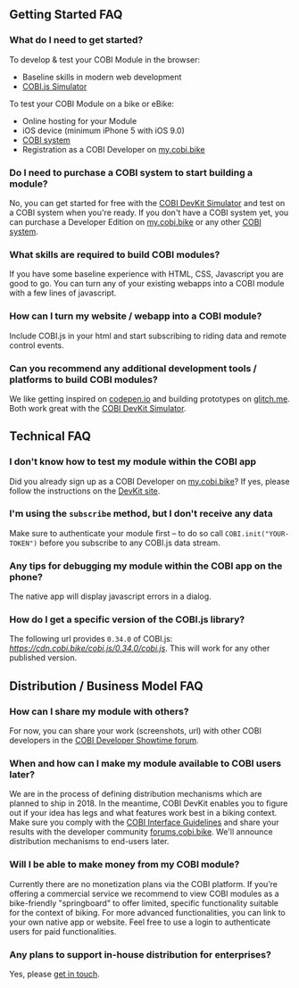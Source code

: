 ## Getting Started FAQ

### What do I need to get started?

To develop & test your COBI Module in the browser:

* Baseline skills in modern web development
* [COBI.js Simulator](https://github.com/cobi-bike/COBI.js-simulator)

To test your COBI Module on a bike or eBike:

* Online hosting for your Module
* iOS device (minimum iPhone 5 with iOS 9.0)
* [COBI system](https://get.cobi.bike)
* Registration as a COBI Developer on [my.cobi.bike](https://my.cobi.bike)

### Do I need to purchase a COBI system to start building a module?

No, you can get started for free with the [COBI DevKit Simulator](https://github.com/cobi-bike/COBI.js-simulator) and test on a COBI system when you're ready. If you don't have a COBI system yet, you can purchase a Developer Edition on [my.cobi.bike](https://my.cobi.bike) or any other [COBI system](https://get.cobi.bike).

### What skills are required to build COBI modules?

If you have some baseline experience with HTML, CSS, Javascript you are good to go. You can turn any of your existing webapps into a COBI module with a few lines of javascript.

### How can I turn my website / webapp into a COBI module?

Include COBI.js in your html and start subscribing to riding data and remote control events.

### Can you recommend any additional development tools / platforms to build COBI modules?

We like getting inspired on [codepen.io](https://codepen.io) and building prototypes on [glitch.me](https://glitch.me). Both work great with the [COBI DevKit Simulator](https://github.com/cobi-bike/COBI.js-simulator).

## Technical FAQ

### I don't know how to test my module within the COBI app

Did you already sign up as a COBI Developer on [my.cobi.bike](https://my.cobi.bike)? If yes, please follow the instructions on the [DevKit site](https://github.com/cobi-bike/COBI-DevKit).

### I'm using the `subscribe` method, but I don't receive any data

Make sure to authenticate your module first – to do so call
`COBI.init("YOUR-TOKEN")` before you subscribe to any COBI.js data stream.

### Any tips for debugging my module within the COBI app on the phone?

The native app will display javascript errors in a dialog.

### How do I get a specific version of the COBI.js library?

The following url provides `0.34.0` of COBI.js: *https://cdn.cobi.bike/cobi.js/0.34.0/cobi.js*. 
This will work for any other published version.

## Distribution / Business Model FAQ

### How can I share my module with others?

For now, you can share your work (screenshots, url) with other COBI developers in the [COBI Developer Showtime forum](https://forums.cobi.bike/c/showtime).

### When and how can I make my module available to COBI users later?
We are in the process of defining distribution mechanisms which are planned to ship in 2018. In the meantime, COBI DevKit enables you to figure out if your idea has legs and what features work best in a biking context. Make sure you comply with the [COBI Interface Guidelines](interface-guidelines.md) and share your results with the developer community [forums.cobi.bike](https://forums.cobi.bike). We'll announce distribution mechanisms to end-users later.

### Will I be able to make money from my COBI module?

Currently there are no monetization plans via the COBI platform. If you’re offering a commercial service we recommend to view COBI modules as a bike-friendly "springboard" to offer limited, specific functionality suitable for the context of biking. For more advanced functionalities, you can link to your own native app or website. Feel free to use a login to authenticate users for paid functionalities.

### Any plans to support in-house distribution for enterprises?

Yes, please [get in touch](https://cobi.bike/connect).
